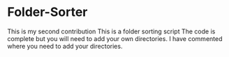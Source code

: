 # Folder-Sorter

This is my second contribution
This is a folder sorting script
The code is complete but you will need to add your own directories.
I have commented where you need to add your directories.

